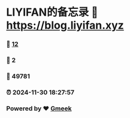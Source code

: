# LIYIFAN的备忘录 :link: https://blog.liyifan.xyz 
### :page_facing_up: [12](https://blog.liyifan.xyz/tag.html) 
### :speech_balloon: 2 
### :hibiscus: 49781 
### :alarm_clock: 2024-11-30 18:27:57 
### Powered by :heart: [Gmeek](https://github.com/Meekdai/Gmeek)
